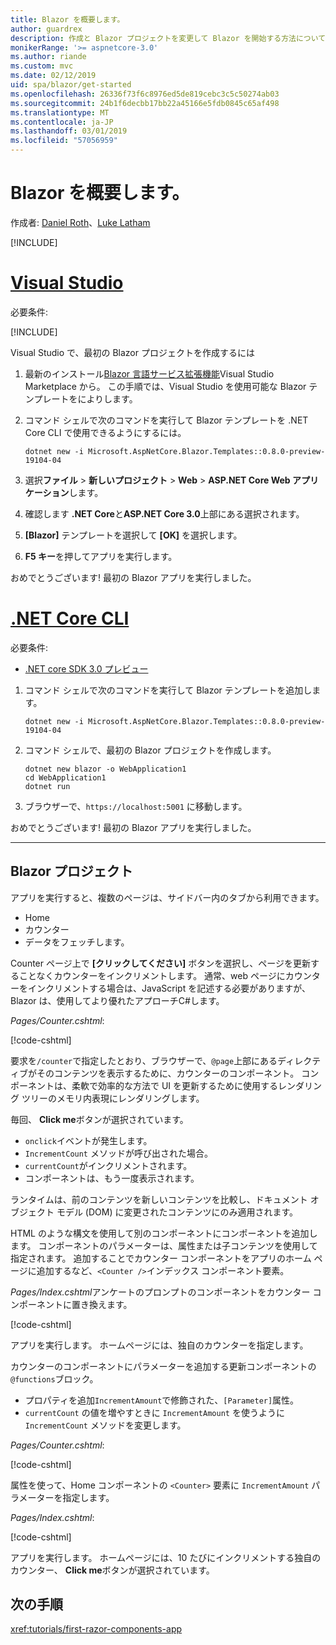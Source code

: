 ```yaml
---
title: Blazor を概要します。
author: guardrex
description: 作成と Blazor プロジェクトを変更して Blazor を開始する方法について説明します。
monikerRange: '>= aspnetcore-3.0'
ms.author: riande
ms.custom: mvc
ms.date: 02/12/2019
uid: spa/blazor/get-started
ms.openlocfilehash: 26336f73f6c8976ed5de819cebc3c5c50274ab03
ms.sourcegitcommit: 24b1f6decbb17bb22a45166e5fdb0845c65af498
ms.translationtype: MT
ms.contentlocale: ja-JP
ms.lasthandoff: 03/01/2019
ms.locfileid: "57056959"
---
```

# <a name="get-started-with-blazor"></a>Blazor を概要します。

作成者: [Daniel Roth](https://github.com/danroth27)、[Luke Latham](https://github.com/guardrex)

[!INCLUDE[](~/includes/razor-components-preview-notice.md)]

# <a name="visual-studiotabvisual-studio"></a>[Visual Studio](#tab/visual-studio)

必要条件:

[!INCLUDE[](~/includes/net-core-prereqs-vs-3.0.md)]

Visual Studio で、最初の Blazor プロジェクトを作成するには

1. 最新のインストール[Blazor 言語サービス拡張機能](https://go.microsoft.com/fwlink/?linkid=870389)Visual Studio Marketplace から。 この手順では、Visual Studio を使用可能な Blazor テンプレートをによりします。
1. コマンド シェルで次のコマンドを実行して Blazor テンプレートを .NET Core CLI で使用できるようにするには。

   ```console
   dotnet new -i Microsoft.AspNetCore.Blazor.Templates::0.8.0-preview-19104-04
   ```

1. 選択**ファイル** > **新しいプロジェクト** > **Web** > **ASP.NET Core Web アプリケーション**します。
1. 確認します **.NET Core**と**ASP.NET Core 3.0**上部にある選択されます。
1. **[Blazor]** テンプレートを選択して **[OK]** を選択します。
1. **F5 キー**を押してアプリを実行します。

おめでとうございます! 最初の Blazor アプリを実行しました。

<!--

# [Visual Studio Code](#tab/visual-studio-code)

Prerequisites:

[!INCLUDE[](~/includes/net-core-prereqs-vsc-3.0.md)]

To create your first Blazor project in Visual Studio Code:

1. Execute the following command in a command shell:

   ```console
   dotnet new blazor -o WebApplication1
   ```

1. Open the *WebApplication1* folder in Visual Studio Code.

1. Visual Studio code offers to create assets to build and debug the app, which includes the *tasks.json* and *launch.json* files. Select **Yes** to add the assets.

1. Execute the app using the Visual Studio Code debugger.

1. In a browser, navigate to `https://localhost:5001`.

Congratulations! You just ran your first Blazor app!

# [Visual Studio for Mac](#tab/visual-studio-mac)

.NET Core 3.0 will be supported with Visual Studio for Mac version 8.0 or later. Visual Studio for Mac version 8.0 Preview isn't available at this time.

Use the [.NET Core CLI version of this topic](xref:razor-components/get-started?tabs=netcore-cli) on macOS.

[!INCLUDE[](~/includes/net-core-prereqs-mac-3.0.md)]

To create your first project Blazor project in Visual Studio for Mac:

1. Select **File** > **New Solution** or **New Project**.
1. In the sidebar, select **.NET Core** > **App**.
1. Select **Blazor** and select **Next**.
1. The **Target Framework** defaults to **.NET Core 3.0**. Select **Next**.
1. In the **Project Name** field, enter `WebApplication1`. Select **Create**.
1. Select **Run** > **Run Without Debugging** to run the app *without the debugger*. Running with the debugger isn't supported at this time.

Congratulations! You just ran your first Blazor app!
-->

# <a name="net-core-clitabnetcore-cli"></a>[.NET Core CLI](#tab/netcore-cli/)

必要条件:

* [.NET core SDK 3.0 プレビュー](https://dotnet.microsoft.com/download/dotnet-core/3.0)

1. コマンド シェルで次のコマンドを実行して Blazor テンプレートを追加します。

   ```console
   dotnet new -i Microsoft.AspNetCore.Blazor.Templates::0.8.0-preview-19104-04
   ```

1. コマンド シェルで、最初の Blazor プロジェクトを作成します。

   ```console
   dotnet new blazor -o WebApplication1
   cd WebApplication1
   dotnet run
   ```

1. ブラウザーで、`https://localhost:5001` に移動します。

おめでとうございます! 最初の Blazor アプリを実行しました。

---

## <a name="blazor-project"></a>Blazor プロジェクト

アプリを実行すると、複数のページは、サイドバー内のタブから利用できます。

* Home
* カウンター
* データをフェッチします。

Counter ページ上で **[クリックしてください]** ボタンを選択し、ページを更新することなくカウンターをインクリメントします。 通常、web ページにカウンターをインクリメントする場合は、JavaScript を記述する必要がありますが、Blazor は、使用してより優れたアプローチC#します。

*Pages/Counter.cshtml*:

[!code-cshtml[](get-started/samples_snapshot/3.x/Counter1.cshtml)]

要求を`/counter`で指定したとおり、ブラウザーで、`@page`上部にあるディレクティブがそのコンテンツを表示するために、カウンターのコンポーネント。 コンポーネントは、柔軟で効率的な方法で UI を更新するために使用するレンダリング ツリーのメモリ内表現にレンダリングします。

毎回、 **Click me**ボタンが選択されています。

* `onclick`イベントが発生します。
* `IncrementCount` メソッドが呼び出された場合。
* `currentCount`がインクリメントされます。
* コンポーネントは、もう一度表示されます。

ランタイムは、前のコンテンツを新しいコンテンツを比較し、ドキュメント オブジェクト モデル (DOM) に変更されたコンテンツにのみ適用されます。

HTML のような構文を使用して別のコンポーネントにコンポーネントを追加します。 コンポーネントのパラメーターは、属性または子コンテンツを使用して指定されます。 追加することでカウンター コンポーネントをアプリのホーム ページに追加するなど、`<Counter />`インデックス コンポーネント要素。

*Pages/Index.cshtml*アンケートのプロンプトのコンポーネントをカウンター コンポーネントに置き換えます。

[!code-cshtml[](get-started/samples_snapshot/3.x/Index1.cshtml?highlight=7)]

アプリを実行します。 ホームページには、独自のカウンターを指定します。

カウンターのコンポーネントにパラメーターを追加する更新コンポーネントの`@functions`ブロック。

* プロパティを追加`IncrementAmount`で修飾された、`[Parameter]`属性。
* `currentCount` の値を増やすときに `IncrementAmount` を使うように `IncrementCount` メソッドを変更します。

*Pages/Counter.cshtml*:

[!code-cshtml[](get-started/samples_snapshot/3.x/Counter2.cshtml?highlight=4,8)]

属性を使って、Home コンポーネントの `<Counter>` 要素に `IncrementAmount` パラメーターを指定します。

*Pages/Index.cshtml*:

[!code-cshtml[](get-started/samples_snapshot/3.x/Index2.cshtml)]

アプリを実行します。 ホームページには、10 たびにインクリメントする独自のカウンター、 **Click me**ボタンが選択されています。

## <a name="next-steps"></a>次の手順

<xref:tutorials/first-razor-components-app>
